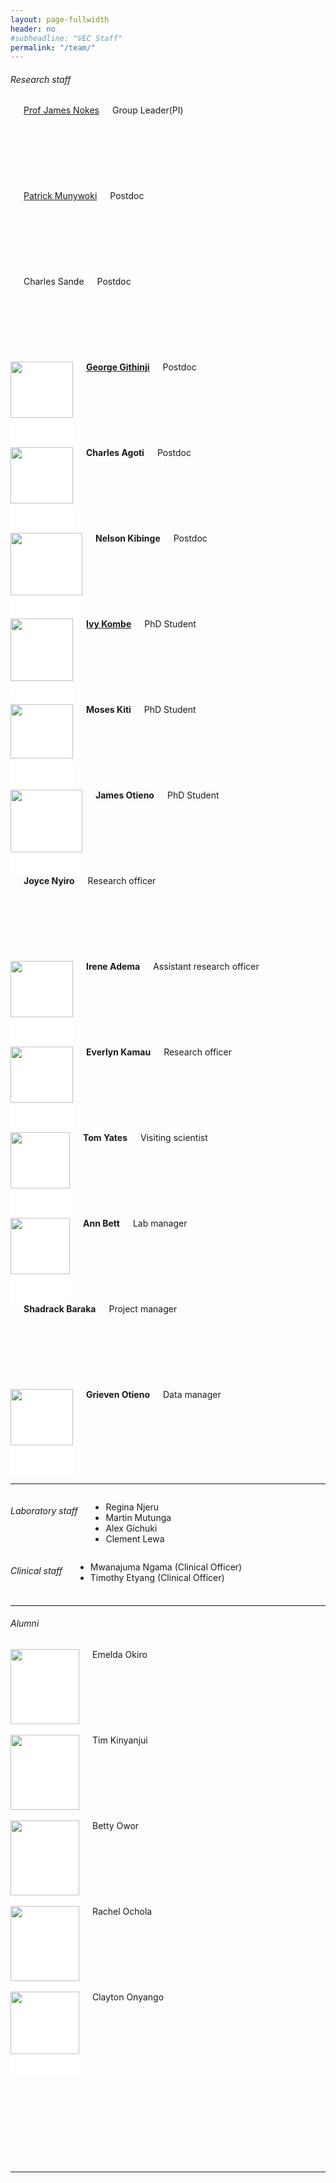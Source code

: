 ```yaml
---
layout: page-fullwidth
header: no
#subheadline: "VEC Staff"
permalink: "/team/"
---
```

<h6>Research staff</h6>
<div class="row t30">
<div class="small-2 columns"><div style="background: #E4E4E4; height: 137px;"><a href="{{ site.url }}/james-nokes"><img src="{{ site.url }}/images/James-Nokes.jpg" alt=""></a></div><a href="{{ site.url }}/james-nokes">Prof James Nokes</a><div>Group Leader(PI)</div></div>
<div class="small-2 columns"><div style="background: #E4E4E4; height: 137px;"><a href="{{ site.url }}/patrick-munywoki"><img src="{{ site.url }}/images/Patrick-Munywoki.jpg" alt=""></a></div><a href="{{ site.url }}/patrick-munywoki">Patrick Munywoki</a><div>Postdoc</div></div>
<div class="small-2 columns"><div style="background: #E4E4E4; height: 137px;"><a href="{{ site.url }}/charles-sande"><img src="{{ site.url }}/images/Charles-Sande.jpg" alt=""></a></div><a>Charles Sande</a><div>Postdoc</div></div>
<div class="small-2 columns"><div style="background: #FFFFFF; height: 137px;"><a href="{{ site.url }}/george-githinji"><img src="{{ site.url }}/images/George-Githinji.jpg" alt="" height="90" width="100"></a></div><strong><a href="{{ site.url }}/george-githinji">George Githinji</a></strong><div>Postdoc</div></div>
<div class="small-2 columns"><div style="background: #FFFFFF; height: 137px;"><a href="{{ site.url }}/charles-agoti"><img src="{{ site.url }}/images/Charles-Agoti.jpg" alt="" height="90" width="100"></a></div><strong><a>Charles Agoti</a></strong><div>Postdoc</div></div>
<div class="small-2 columns"><div style="background: #FFFFFF; height: 137px;"><a href="{{ site.url }}/nelson-kibinge"><img src="{{ site.url }}/images/Nelson-Kibinge.jpg" alt="" height="100" width="115"></a></div><strong><a>Nelson Kibinge</a></strong><div>Postdoc</div></div>
</div>

<div class="row t30">
<div class="small-2 columns"><div style="background: #FFFFFF; height: 137px;"><a href="{{ site.url }}/ivy-kombe"><img src="{{ site.url }}/images/Ivy-Kombe.jpg" alt="" height="100" width="100"></a></div><strong><a href="{{ site.url }}/ivy-kombe">Ivy Kombe</a></strong><div>PhD Student</div></div>
<div class="small-2 columns"><div style="background: #FFFFFF; height: 137px;"><a href="{{ site.url }}/moses-kiti"><img src="{{ site.url }}/images/Moses-Kiti.jpg" alt="" height="87" width="100"></a></div><a><strong>Moses Kiti</strong></a><div>PhD Student</div></div>
<div class="small-2 columns"><div style="background: #FFFFFF; height: 137px;"><a href="{{ site.url }}/james-otieno"><img src="{{ site.url }}/images/James-Otieno.jpg" alt="" height="100" width="115"></a></div><strong><a>James Otieno</a></strong><div>PhD Student</div></div>
<div class="small-2 columns"><div style="background: #E4E4E4; height: 137px;"></div><strong><a>Joyce Nyiro</a></strong><div>Research officer</div></div> 
<div class="small-2 columns"><div style="background: #FFFFFF; height: 137px;"><a href="{{ site.url }}/irene-adema"><img src="{{ site.url }}/images/Irene-Adema.jpg" alt="" height="90" width="100"></a></div><strong><a>Irene Adema</a></strong><div>Assistant research officer</div></div>
<div class="small-2 columns"><div style="background: #FFFFFF; height: 137px;"><a href="{{ site.url }}/everlyn-kamau"><img src="{{ site.url }}/images/Everlyn-Kamau.jpg" alt="" height="90" width="100"></a></div><strong><a>Everlyn Kamau</a></strong><div>Research officer</div></div>
</div>

<div class="row t30">
<div class="small-2 columns"><div style="background: #FFFFFF; height: 137px;"><img src="{{ site.url }}/images/Tom-Yates" alt="" height="90" width="95"></div><strong>Tom Yates</strong><div>Visiting scientist</div></div>
<div class="small-2 columns"><div style="background: #FFFFFF; height: 137px;"><img src="{{ site.url }}/images/Anne-Bett.jpg" alt="" height="90" width="95"></div><strong>Ann Bett</strong><div>Lab manager</div></div>
<div class="small-2 columns"><div style="background: #E4E4E4; height: 137px;"><img src="{{ site.url }}/images/Shadrack-Baraka.jpg" alt=""></div><strong>Shadrack Baraka</strong><div>Project manager</div></div>
<div class="small-2 columns"><div style="background: #FFFFFF; height: 137px;"><img src="{{ site.url }}/images/Grieven-Otieno.jpg" alt="" height="90" width="100"></div><strong>Grieven Otieno</strong><div>Data manager</div>
<div class="small-2 columns"><div style="background: #FFFFFF; height: 137px;"></div></div>
<div class="small-2 columns"><div style="background: #FFFFFF; height: 137px;"></div></div>
<div class="small-2 columns"><div style="background: #FFFFFF; height: 137px;"></div></div>
</div>

<hr>

<div class="row t30">

<div class="small-6 columns">
<h6>Laboratory staff</h6>
<ul class="square">
    <li>Regina Njeru</li>
    <li>Martin Mutunga</li>
    <li>Alex Gichuki</li>
    <li>Clement Lewa</li>
</ul>
</div>

<div class="small-6 columns end">
<h6>Clinical staff</h6>
<ul class="square">
    <li>Mwanajuma Ngama (Clinical Officer)</li>
    <li>Timothy Etyang (Clinical Officer)</li>
</ul>
</div>


</div>

<hr>

<h6>Alumni</h6>
<div class="row t30">
<div class="small-2 columns"><div style="background: #FFFFFF; height: 137px;"><img src="{{ site.url }}/images/Emelda-Okiro.jpg" alt="" height="120" width="110"></div>Emelda Okiro</div>
<div class="small-2 columns"><div style="background: #FFFFFF; height: 137px;"><img src="{{ site.url }}/images/Timothy-Kinyanjui.jpg" alt="" height="120" width="110"></div>Tim Kinyanjui</div>
<div class="small-2 columns"><div style="background: #FFFFFF; height: 137px;"><img src="{{ site.url }}/images/Betty-Owor.jpg" alt="" height="120" width="110"></div>Betty Owor</div>
<div class="small-2 columns"><div style="background: #FFFFFF; height: 137px;"><img src="{{ site.url }}/images/Rachel-Ochola-2.jpg" alt="" height="120" width="110"></div>Rachel Ochola</div>
<div class="small-2 columns"><div style="background: #FFFFFF; height: 137px;"><img src="{{ site.url }}/images/Clayton-Onyango.jpg" alt="" height="100" width="110"></div>Clayton Onyango</div>
<div class="small-2 columns"><div style="background: #FFFFFF; height: 137px;"></div></div>
</div>
<hr>
